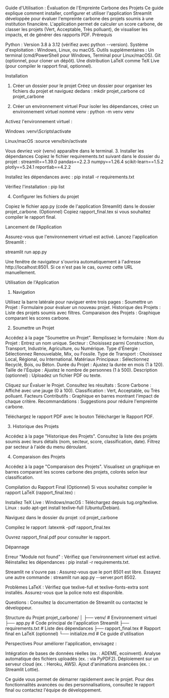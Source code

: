 Guide d'Utilisation : Évaluation de l'Empreinte Carbone des Projets
Ce guide explique comment installer, configurer et utiliser l'application Streamlit développée pour évaluer l'empreinte carbone des projets soumis à une institution financière. L'application permet de calculer un score carbone, de classer les projets (Vert, Acceptable, Très polluant), de visualiser les impacts, et de générer des rapports PDF.
Prérequis

Python : Version 3.8 à 3.12 (vérifiez avec python --version).
Système d'exploitation : Windows, Linux, ou macOS.
Outils supplémentaires :
Un terminal (cmd/PowerShell pour Windows, Terminal pour Linux/macOS).
Git (optionnel, pour cloner un dépôt).
Une distribution LaTeX comme TeX Live (pour compiler le rapport final, optionnel).



Installation
1. Créer un dossier pour le projet
Créez un dossier pour organiser les fichiers du projet et naviguez dedans :
mkdir projet_carbone
cd projet_carbone

2. Créer un environnement virtuel
Pour isoler les dépendances, créez un environnement virtuel nommé venv :
python -m venv venv

Activez l'environnement virtuel :

Windows :venv\Scripts\activate


Linux/macOS :source venv/bin/activate



Vous devriez voir (venv) apparaître dans le terminal.
3. Installer les dépendances
Copiez le fichier requirements.txt suivant dans le dossier du projet :
streamlit==1.39.0
pandas==2.2.3
numpy==1.26.4
scikit-learn==1.5.2
plotly==5.24.1
reportlab==4.2.2

Installez les dépendances avec :
pip install -r requirements.txt

Vérifiez l'installation :
pip list

4. Configurer les fichiers du projet

Copiez le fichier app.py (code de l'application Streamlit) dans le dossier projet_carbone.
(Optionnel) Copiez rapport_final.tex si vous souhaitez compiler le rapport final.

Lancement de l'Application

Assurez-vous que l'environnement virtuel est activé.
Lancez l'application Streamlit :

streamlit run app.py


Une fenêtre de navigateur s'ouvrira automatiquement à l'adresse http://localhost:8501. Si ce n'est pas le cas, ouvrez cette URL manuellement.

Utilisation de l'Application
1. Navigation

Utilisez la barre latérale pour naviguer entre trois pages :
Soumettre un Projet : Formulaire pour évaluer un nouveau projet.
Historique des Projets : Liste des projets soumis avec filtres.
Comparaison des Projets : Graphique comparant les scores carbone.



2. Soumettre un Projet

Accédez à la page "Soumettre un Projet".
Remplissez le formulaire :
Nom du Projet : Entrez un nom unique.
Secteur : Choisissez parmi Construction, Transport, Industrie, Agriculture, ou Numérique.
Type d'Énergie : Sélectionnez Renouvelable, Mix, ou Fossile.
Type de Transport : Choisissez Local, Régional, ou International.
Matériaux Principaux : Sélectionnez Recyclé, Bois, ou Béton.
Durée du Projet : Ajustez la durée en mois (1 à 120).
Taille de l'Équipe : Ajustez le nombre de personnes (1 à 500).
Description (optionnel) : Uploadez un fichier PDF ou texte.


Cliquez sur Évaluer le Projet.
Consultez les résultats :
Score Carbone : Affiché avec une jauge (0 à 100).
Classification : Vert, Acceptable, ou Très polluant.
Facteurs Contributifs : Graphique en barres montrant l'impact de chaque critère.
Recommandations : Suggestions pour réduire l'empreinte carbone.


Téléchargez le rapport PDF avec le bouton Télécharger le Rapport PDF.

3. Historique des Projets

Accédez à la page "Historique des Projets".
Consultez la liste des projets soumis avec leurs détails (nom, secteur, score, classification, date).
Filtrez par secteur à l'aide du menu déroulant.

4. Comparaison des Projets

Accédez à la page "Comparaison des Projets".
Visualisez un graphique en barres comparant les scores carbone des projets, colorés selon leur classification.

Compilation du Rapport Final (Optionnel)
Si vous souhaitez compiler le rapport LaTeX (rapport_final.tex) :

Installez TeX Live :
Windows/macOS : Téléchargez depuis tug.org/texlive.
Linux : sudo apt-get install texlive-full (Ubuntu/Debian).


Naviguez dans le dossier du projet :cd projet_carbone


Compilez le rapport :latexmk -pdf rapport_final.tex


Ouvrez rapport_final.pdf pour consulter le rapport.

Dépannage

Erreur "Module not found" :
Vérifiez que l'environnement virtuel est activé.
Réinstallez les dépendances : pip install -r requirements.txt.


Streamlit ne s'ouvre pas :
Assurez-vous que le port 8501 est libre.
Essayez une autre commande : streamlit run app.py --server.port 8502.


Problèmes LaTeX :
Vérifiez que texlive-full et texlive-fonts-extra sont installés.
Assurez-vous que la police noto est disponible.


Questions : Consultez la documentation de Streamlit ou contactez le développeur.

Structure du Projet
projet_carbone/
│
├── venv/                  # Environnement virtuel
├── app.py                # Code principal de l'application Streamlit
├── requirements.txt      # Liste des dépendances
├── rapport_final.tex     # Rapport final en LaTeX (optionnel)
└── initialize.md         # Ce guide d'utilisation

Perspectives
Pour améliorer l'application, envisagez :

Intégration de bases de données réelles (ex. : ADEME, ecoinvent).
Analyse automatique des fichiers uploadés (ex. : via PyPDF2).
Déploiement sur un serveur cloud (ex. : Heroku, AWS).
Ajout d'animations avancées (ex. : Streamlit Lottie).

Ce guide vous permet de démarrer rapidement avec le projet. Pour des fonctionnalités avancées ou des personnalisations, consultez le rapport final ou contactez l'équipe de développement.